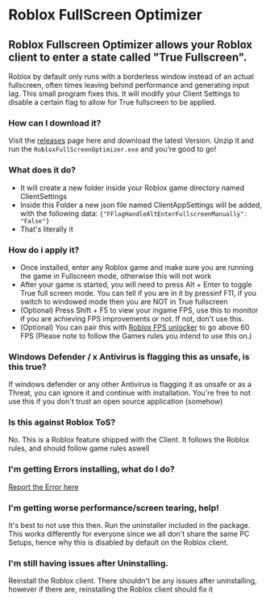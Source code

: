# Roblox FullScreen Optimizer

## Roblox Fullscreen Optimizer allows your Roblox client to enter a state called "True Fullscreen". 
Roblox by default only runs with a borderless window instead of an actual fullscreen, often times leaving behind performance and generating input lag. This small program fixes this. It will modify your Client Settings to disable a certain flag to allow for True fullscreen to be applied.

### How can I download it?
Visit the [releases](https://github.com/KEA12/RobloxFullScreenOptimizer/releases) page here and download the latest Version. Unzip it and run the `RobloxFullScreenOptimizer.exe` and you're good to go!

### What does it do?
- It will create a new folder inside your Roblox game directory named ClientSettings
- Inside this Folder a new json file named ClientAppSettings will be added, with the following data: `{"FFlagHandleAltEnterFullscreenManually": "False"}`
- That's literally it

### How do i apply it?
- Once installed, enter any Roblox game and make sure you are running the game in Fullscreen mode, otherwise this will not work
- After your game is started, you will need to press Alt + Enter to toggle True full screen mode. You can tell if you are in it by pressinf F11, if you switch to windowed mode then you are NOT in True fullscreen
- (Optional) Press Shift + F5 to view your ingame FPS, use this to monitor if you are achieving FPS improvements or not. If not, don't use this.
- (Optional) You can pair this with [Roblox FPS unlocker](https://github.com/axstin/rbxfpsunlocker/releases) to go above 60 FPS (Please note to follow the Games rules you intend to use this on.)

### Windows Defender / x Antivirus is flagging this as unsafe, is this true?
If windows defender or any other Antivirus is flagging it as unsafe or as a Threat, you can ignore it and continue with installation. You're free to not use this if you don't trust an open source application (somehow)

### Is this against Roblox ToS?
No. This is a Roblox feature shipped with the Client. It follows the Roblox rules, and should follow game rules aswell

### I'm getting Errors installing, what do I do?
[Report the Error here](https://github.com/KEA12/RobloxFullScreenOptimizer/issues)

### I'm getting worse performance/screen tearing, help!
It's best to not use this then. Run the uninstaller included in the package. This works differently for everyone since we all don't share the same PC Setups, hence why this is disabled by default on the Roblox client. 

### I'm still having issues after Uninstalling.
Reinstall the Roblox client. There shouldn't be any issues after uninstalling, however if there are, reinstalling the Roblox client should fix it
